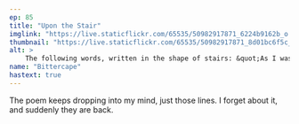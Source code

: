 ```yaml
---
ep: 85
title: "Upon the Stair"
imglink: "https://live.staticflickr.com/65535/50982917871_6224b9162b_o.jpg"
thumbnail: "https://live.staticflickr.com/65535/50982917871_8d01bc6f5c_q.jpg"
alt: >
    The following words, written in the shape of stairs: &quot;As I was going up the stair / I met a man who wasn&#x27;t there / I wasn&#x27;t there again today / Oh how I wish I&#x27;d go away&quot;. Two stick figures are shown, one running up it and one standing at the top.
name: "Bittercape"
hastext: true
---
```

The poem keeps dropping into my mind, just those lines. I forget about it, and suddenly they are back. 